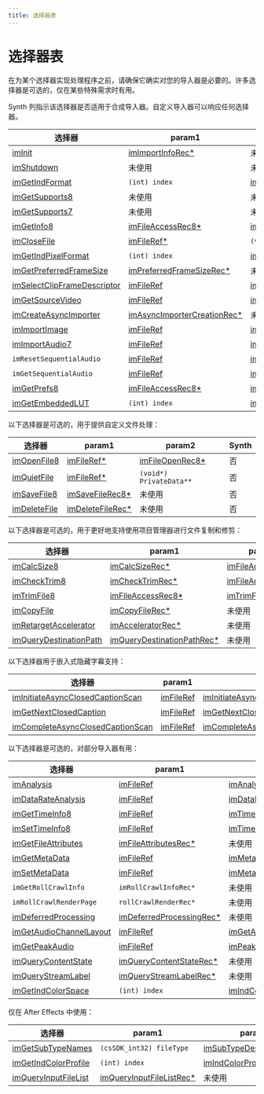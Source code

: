 ```yaml
---
title: 选择器表
---
```

# 选择器表

在为某个选择器实现处理程序之前，请确保它确实对您的导入器是必要的。许多选择器是可选的，仅在某些特殊需求时有用。

Synth 列指示该选择器是否适用于合成导入器。自定义导入器可以响应任何选择器。

|        选择器        |   param1   |        param2        | Synth |
| -------------------------------------------------------------------------------- | --------------------------------------------------------------------------------- | -------------------------------------------------------------------------------- | ----- |
| [imInit](../selector-descriptions#iminit)    | [imImportInfoRec\*](../structure-descriptions#imimportinforec)       | 未使用         | 是    |
| [imShutdown](../selector-descriptions#imshutdown)      | 未使用   | 未使用         | 是    |
| [imGetIndFormat](../selector-descriptions#imgetindformat)       | `(int) index`       | [imIndFormatRec\*](../structure-descriptions#imindformatrec)    | 是    |
| [imGetSupports8](../selector-descriptions#imgetsupports8)       | 未使用   | 未使用         | 是    |
| [imGetSupports7](../selector-descriptions#imgetsupports7)       | 未使用   | 未使用         | 是    |
| [imGetInfo8](../selector-descriptions#imgetinfo8)      | [imFileAccessRec8\*](../structure-descriptions#imfileaccessrec8)     | [imFileInfoRec8\*](../structure-descriptions#imfileinforec8)    | 是    |
| [imCloseFile](../selector-descriptions#imclosefile)   | [imFileRef\*](../structure-descriptions#imfileref)      | `(void*) PrivateData**`     | 否    |
| [imGetIndPixelFormat](../selector-descriptions#imgetindpixelformat)      | `(int) index`       | [imIndPixelFormatRec\*](../structure-descriptions#imindpixelformatrec)       | 是    |
| [imGetPreferredFrameSize](../selector-descriptions#imgetpreferredframesize)      | [imPreferredFrameSizeRec\*](../structure-descriptions#impreferredframesizerec)    | 未使用         | 是    |
| [imSelectClipFrameDescriptor](../selector-descriptions#imselectclipframedescriptor) | [imFileRef](../structure-descriptions#imfileref)        | [imClipFrameDescriptorRec\*](../structure-descriptions#imclipframedescriptorrec) | 是    |
| [imGetSourceVideo](../selector-descriptions#imgetsourcevideo)       | [imFileRef](../structure-descriptions#imfileref)        | [imSourceVideoRec\*](../structure-descriptions#imsourcevideorec)    | 是    |
| [imCreateAsyncImporter](../selector-descriptions#imcreateasyncimporter)      | [imAsyncImporterCreationRec\*](../structure-descriptions#imasyncimportercreationrec) | 未使用         | 是    |
| [imImportImage](../selector-descriptions#imimportimage)   | [imFileRef](../structure-descriptions#imfileref)        | [imImportImageRec\*](../structure-descriptions#imimportimagerec)    | 是    |
| [imImportAudio7](../selector-descriptions#imimportaudio7)       | [imFileRef](../structure-descriptions#imfileref)        | [imImportAudioRec7\*](../structure-descriptions#imimportaudiorec7)       | 是    |
| `imResetSequentialAudio`    | [imFileRef](../structure-descriptions#imfileref)        | [imImportAudioRec7\*](../structure-descriptions#imimportaudiorec7)       | 是    |
| `imGetSequentialAudio`      | [imFileRef](../structure-descriptions#imfileref)        | [imImportAudioRec7\*](../structure-descriptions#imimportaudiorec7)       | 是    |
| [imGetPrefs8](../selector-descriptions#imgetprefs8)   | [imFileAccessRec8\*](../structure-descriptions#imfileaccessrec8)     | [imGetPrefsRec\*](../structure-descriptions#imgetprefsrec)      | 是    |
| [imGetEmbeddedLUT](../selector-descriptions#imgetembeddedlut)       | `(int) index`       | [imIndEmbeddedLUTRec\*](../structure-descriptions#embeddedlutrec)   | 是    |

以下选择器是可选的，用于提供自定义文件处理：

|      选择器      |        param1        |       param2       | Synth |
| -------------------------------------------------- | -------------------------------------------------------------- | ------------------------------------------------------------ | ----- |
| [imOpenFile8](../selector-descriptions#imopenfile8) | [imFileRef\*](../structure-descriptions#imfileref)    | [imFileOpenRec8\*](../structure-descriptions#imfileopenrec8) | 否    |
| [imQuietFile](../selector-descriptions#imquietfile) | [imFileRef\*](../structure-descriptions#imfileref)    | `(void*) PrivateData**`        | 否    |
| [imSaveFile8](../selector-descriptions#imsavefile8) | [imSaveFileRec8\*](../structure-descriptions#imsavefilerec8)   | 未使用      | 否    |
| [imDeleteFile](../selector-descriptions#imdeletefile) | [imDeleteFileRec\*](../structure-descriptions#imdeletefilerec) | 未使用      | 否    |

以下选择器是可选的，用于更好地支持使用项目管理器进行文件复制和修剪：

|       选择器       |   param1   |   param2   | Synth |
| ---------------------------------------------------------------------- | ---------------------------------------------------------------------------------- | ---------------------------------------------------------------- | ----- |
| [imCalcSize8](../selector-descriptions#imcalcsize8)       | [imCalcSizeRec\*](../structure-descriptions#imcalcsizerec)        | [imFileAccessRec8\*](../structure-descriptions#imfileaccessrec8) | 否    |
| [imCheckTrim8](../selector-descriptions#imchecktrim8)     | [imCheckTrimRec\*](../structure-descriptions#imchecktrimrec)      | [imFileAccessRec8\*](../structure-descriptions#imfileaccessrec8) | 否    |
| [imTrimFile8](../selector-descriptions#imtrimfile8)       | [imFileAccessRec8\*](../structure-descriptions#imfileaccessrec8)      | [imTrimFileRec8\*](../structure-descriptions#imtrimfilerec8)     | 否    |
| [imCopyFile](../selector-descriptions#imcopyfile)     | [imCopyFileRec\*](../structure-descriptions#imcopyfilerec)        | 未使用      | 否    |
| [imRetargetAccelerator](../selector-descriptions#imretargetaccelerator) | [imAcceleratorRec\*](../structure-descriptions#imacceleratorrec)      | 未使用      | 否    |
| [imQueryDestinationPath](../selector-descriptions#imquerydestinationpath) | [imQueryDestinationPathRec\*](../structure-descriptions#imquerydestinationpathrec) | 未使用      | 否    |

以下选择器用于嵌入式隐藏字幕支持：

|   选择器   |     param1     |     param2     | Synth |
| ------------------------------------------------------------------------------------------ | ------------------------------------------------ | ------------------------------------------------------------------------------------------------------ | ----- |
| [imInitiateAsyncClosedCaptionScan](../selector-descriptions#iminitiateasyncclosedcaptionscan) | [imFileRef](../structure-descriptions#imfileref) | [imInitiateAsyncClosedCaptionScanRec\*](../structure-descriptions#iminitiateasyncclosedcaptionscanrec) | 否    |
| [imGetNextClosedCaption](../selector-descriptions#imgetnextclosedcaption)      | [imFileRef](../structure-descriptions#imfileref) | [imGetNextClosedCaptionRec\*](../structure-descriptions#imgetnextclosedcaptionrec)    | 否    |
| [imCompleteAsyncClosedCaptionScan](../selector-descriptions#imcompleteasyncclosedcaptionscan) | [imFileRef](../structure-descriptions#imfileref) | [imCompleteAsyncClosedCaptionScanRec\*](../structure-descriptions#imcompleteasyncclosedcaptionscanrec) | 否    |

以下选择器是可选的，对部分导入器有用：

|        选择器        |       param1       |    param2    | Synth |
| ------------------------------------------------------------------------ | ------------------------------------------------------------------------------ | ------------------------------------------------------------------------------------ | ----- |
| [imAnalysis](../selector-descriptions#imanalysis)       | [imFileRef](../structure-descriptions#imfileref)    | [imAnalysisRec\*](../structure-descriptions#imanalysisrec)    | 是    |
| [imDataRateAnalysis](../selector-descriptions#imdatarateanalysis)    | [imFileRef](../structure-descriptions#imfileref)    | [imDataRateAnalysisRec\*](../structure-descriptions#imdatarateanalysisrec)       | 否    |
| [imGetTimeInfo8](../selector-descriptions#imgettimeinfo8)   | [imFileRef](../structure-descriptions#imfileref)    | [imTimeInfoRec8\*](../structure-descriptions#imtimeinforec8)        | 否    |
| [imSetTimeInfo8](../selector-descriptions#imsettimeinfo8)   | [imFileRef](../structure-descriptions#imfileref)    | [imTimeInfoRec8\*](../structure-descriptions#imtimeinforec8)        | 否    |
| [imGetFileAttributes](../selector-descriptions#imgetfileattributes)      | [imFileAttributesRec\*](../structure-descriptions#imfileattributesrec)     | 未使用         |   |
| [imGetMetaData](../selector-descriptions#imgetmetadata)     | [imFileRef](../structure-descriptions#imfileref)    | [imMetaDataRec\*](../structure-descriptions#immetadatarec)    | 否    |
| [imSetMetaData](../selector-descriptions#imsetmetadata)     | [imFileRef](../structure-descriptions#imfileref)    | [imMetaDataRec\*](../structure-descriptions#immetadatarec)    | 否    |
| `imGetRollCrawlInfo`    | `imRollCrawlInfoRec*`     | 未使用         | 是    |
| `imRollCrawlRenderPage`      | `rollCrawlRenderRec*`     | 未使用         | 是    |
| [imDeferredProcessing](../selector-descriptions#imdeferredprocessing)    | [imDeferredProcessingRec\*](../structure-descriptions#imdeferredprocessingrec) | 未使用         | 否    |
| [imGetAudioChannelLayout](../selector-descriptions#imgetaudiochannellayout) | [imFileRef](../structure-descriptions#imfileref)    | [imGetAudioChannelLayoutRec\*](../structure-descriptions#imgetaudiochannellayoutrec) | 是    |
| [imGetPeakAudio](../selector-descriptions#imgetpeakaudio)   | [imFileRef](../structure-descriptions#imfileref)    | [imPeakAudioRec\*](../structure-descriptions#impeakaudiorec)        | 是    |
| [imQueryContentState](../selector-descriptions#imquerycontentstate)      | [imQueryContentStateRec\*](../structure-descriptions#imquerycontentstaterec)   | 未使用         | 否    |
| [imQueryStreamLabel](../selector-descriptions#imquerystreamlabel)    | [imQueryStreamLabelRec\*](../structure-descriptions#imquerystreamlabelrec)     | 未使用         | 是    |
| [imGetIndColorSpace](../selector-descriptions#imgetindcolorspace)    | `(int) index`         | [imIndColorSpaceRec\*](../structure-descriptions#imindcolorspacerec)    | 是    |

仅在 After Effects 中使用：

|    选择器    |       param1       |       param2       | Synth |
| ------------------------------------------------------------------ | ------------------------------------------------------------------------------ | ------------------------------------------------------------------------------ | ----- |
| [imGetSubTypeNames](../selector-descriptions#imgetsubtypenames)    | `(csSDK_int32) fileType`      | [imSubTypeDescriptionRec\*](../structure-descriptions#imsubtypedescriptionrec) | 否    |
| [imGetIndColorProfile](../selector-descriptions#imgetindcolorprofile) | `(int) index`         | [imIndColorProfileRec\*](../structure-descriptions#imindcolorprofilerec)   | 否    |
| [imQueryInputFileList](../selector-descriptions#imqueryinputfilelist) | [imQueryInputFileListRec\*](../structure-descriptions#imqueryinputfilelistrec) | 未使用       | 否    |
